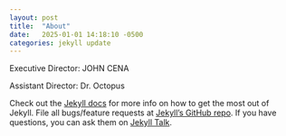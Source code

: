 ```yaml
---
layout: post
title:  "About"
date:   2025-01-01 14:18:10 -0500
categories: jekyll update
---
```

Executive Director: JOHN CENA

Assistant Director: Dr. Octopus


Check out the [Jekyll docs][jekyll-docs] for more info on how to get the most out of Jekyll. File all bugs/feature requests at [Jekyll’s GitHub repo][jekyll-gh]. If you have questions, you can ask them on [Jekyll Talk][jekyll-talk].

[jekyll-docs]: https://jekyllrb.com/docs/home
[jekyll-gh]:   https://github.com/jekyll/jekyll
[jekyll-talk]: https://talk.jekyllrb.com/
